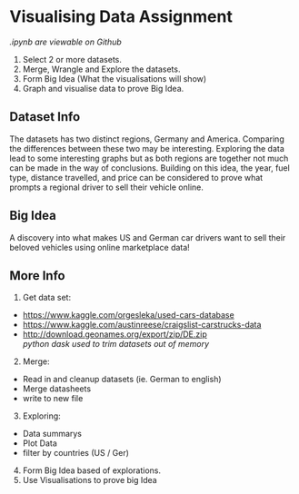 # Visualising Data Assignment
*.ipynb are viewable on Github*
1. Select 2 or more datasets.
2. Merge, Wrangle and Explore the datasets.
3. Form Big Idea (What the visualisations will show)
4. Graph and visualise data to prove Big Idea.

## Dataset Info
The datasets has two distinct regions, Germany and America. Comparing the differences between
these two may be interesting. Exploring the data lead to some interesting graphs but as both regions
are together not much can be made in the way of conclusions.
Building on this idea, the year, fuel type, distance travelled, and price can be considered to prove
what prompts a regional driver to sell their vehicle online.

## Big Idea
A discovery into what makes US and German car drivers want to sell
their beloved vehicles using online marketplace data!

## More Info
1. Get data set: 
  - https://www.kaggle.com/orgesleka/used-cars-database
  - https://www.kaggle.com/austinreese/craigslist-carstrucks-data
  - http://download.geonames.org/export/zip/DE.zip  
  *python dask used to trim datasets out of memory*
  
2. Merge:
  - Read in and cleanup datasets (ie. German to english)
  - Merge datasheets
  - write to new file
  
3. Exploring:
  - Data summarys
  - Plot Data
  - filter by countries (US / Ger)
  
4. Form Big Idea based of explorations.
5. Use Visualisations to prove big Idea

